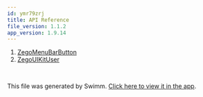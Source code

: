 ```yaml
---
id: ymr79zrj
title: API Reference
file_version: 1.1.2
app_version: 1.9.14
---
```


<!-- Steps - Do not remove this comment -->
1. [ZegoMenuBarButton](zegomenubarbutton.o5zfh41m.sw.md)
2. [ZegoUIKitUser](zegouikituser.e1mxqp4t.sw.md)


<br/>

This file was generated by Swimm. [Click here to view it in the app](https://app.swimm.io/repos/Z2l0aHViJTNBJTNBemVnb191aWtpdF9wcmVidWlsdF9jYWxsX3JuJTNBJTNBTWF0Y2gtWWFuZw==/playlists/ymr79zrj).
